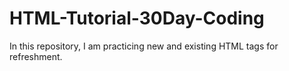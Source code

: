 # HTML-Tutorial-30Day-Coding
In this repository, I am practicing new and existing HTML tags for refreshment.
